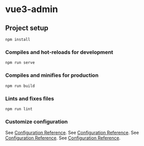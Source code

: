 # vue3-admin

## Project setup
```
npm install
```

### Compiles and hot-reloads for development
```
npm run serve
```

### Compiles and minifies for production
```
npm run build
```

### Lints and fixes files
```
npm run lint
```

### Customize configuration
See [Configuration Reference](https://cli.vuejs.org/config/).
See [Configuration Reference](https://cli.vuejs.org/config/).
See [Configuration Reference](https://cli.vuejs.org/config/).
See [Configuration Reference](https://cli.vuejs.org/config/).
